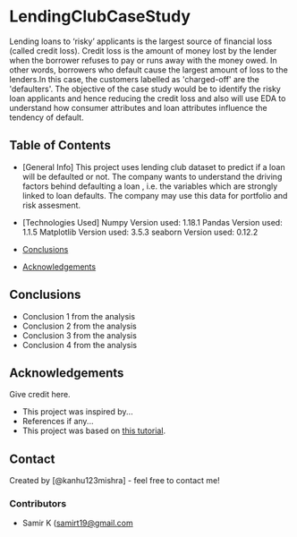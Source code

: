 # LendingClubCaseStudy
Lending loans to ‘risky’ applicants is the largest source of financial loss (called credit loss). Credit loss is the amount of money lost by the lender when the borrower refuses to pay or runs away with the money owed. In other words, borrowers who default cause the largest amount of loss to the lenders.In this case, the customers labelled as 'charged-off' are the 'defaulters'.
The objective of the case study would be to identify the risky loan applicants and hence reducing the credit loss and also will use EDA to understand how consumer attributes and loan attributes influence the tendency of default.


## Table of Contents
* [General Info]
This project uses lending club dataset to predict if a loan will be defaulted or not.
The company wants to understand the driving factors behind defaulting a loan , i.e. the variables which are strongly linked to loan defaults. The company may use this data for portfolio and risk assesment.

* [Technologies Used]
Numpy Version used:  1.18.1
Pandas Version used:  1.1.5
Matplotlib Version used:  3.5.3
seaborn Version used:  0.12.2

* [Conclusions](#conclusions)

* [Acknowledgements](#acknowledgements)

## Conclusions
- Conclusion 1 from the analysis
- Conclusion 2 from the analysis
- Conclusion 3 from the analysis
- Conclusion 4 from the analysis


## Acknowledgements
Give credit here.
- This project was inspired by...
- References if any...
- This project was based on [this tutorial](https://www.example.com).


## Contact
Created by [@kanhu123mishra] - feel free to contact me!

### Contributors
- Samir K (samirt19@gmail.com


<!-- Optional -->
<!-- ## License -->
<!-- This project is open source and available under the [... License](). -->

<!-- You don't have to include all sections - just the one's relevant to your project -->
